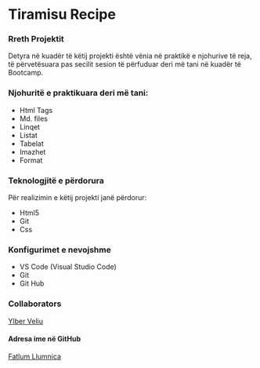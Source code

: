 # Tiramisu Recipe

### Rreth Projektit

Detyra në kuadër të këtij projekti është vënia në praktikë e njohurive të reja, të përvetësuara pas secilit sesion të përfuduar deri më tani në kuadër të Bootcamp.

### Njohuritë e praktikuara deri më tani:

- Html Tags
- Md. files
- Linqet 
- Listat
- Tabelat
- Imazhet
- Format


### Teknologjitë e përdorura
Për realizimin e këtij projekti janë përdorur:

 - Html5
 - Git
 - Css

### Konfigurimet e nevojshme

 - VS Code (Visual Studio Code)
 - Git
 - Git Hub

### Collaborators
[Ylber Veliu](https://github.com/ylberveliu)

#### Adresa ime në GitHub
[Fatlum Llumnica](https://github.com/fatlumllumnica)
